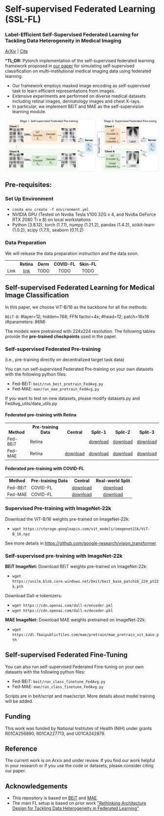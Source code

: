 Self-supervised Federated Learning (SSL-FL)
===========
### Label-Efficient Self-Supervised Federated Learning for Tackling Data Heterogeneity in Medical Imaging 

[ArXiv]() | [Cite](#reference)

***TL;DR:** Pytorch implementation of the self-supervised federated learning framework proposed in [our paper]() for simulating self-supervised classification on multi-institutional medical imaging data using federated learning.

- Our framework employs masked image encoding as self-supervised task to learn efficient representations from images.
- Extensive experiments are performed on diverse medical datasets including retinal images, dermatology images and chest X-rays.
- In particular, we implement BEiT and MAE as the self-supervision learning module.

<!-- [<img src="figure1.png" width="300px" align="left" />] -->
<img src="figure2.png" width="800px" align="center" />

## Pre-requisites:
### Set Up Environment
* ```conda env create -f environment.yml```
* NVIDIA GPU (Tested on Nvidia Tesla V100 32G x 4, and Nvidia GeForce RTX 2080 Ti x 8) on local workstations
* Python (3.8.12), torch (1.7.1), numpy (1.21.2), pandas (1.4.2), scikit-learn (1.0.2), scipy (1.7.1), seaborn (0.11.2)
<!--* then ```pip install torch===1.7.1+cu110 torchvision===0.8.2+cu110 torchaudio===0.7.2 -f https://download.pytorch.org/whl/torch_stable.html```-->

### Data Preparation
We will release the data preparation instruction and the data soon.
<table><tbody>
<!-- START TABLE -->
<!-- TABLE HEADER -->
<th valign="bottom"></th>
<th valign="bottom">Retina</th>
<th valign="bottom">Derm</th>
<th valign="bottom">COVID-FL</th>
<th valign="bottom">Skin-FL</th>
<!-- TABLE BODY -->
<tr><td align="left">Link</td>
<td align="center"><a href="https://drive.google.com/file/d/1BsOWjvBXktsHnKjNRol-PGF6HrYDyyrL/view?usp=sharing">link</a></td>
<td align="center">TODO</td>
<td align="center">TODO</td>
<td align="center">TODO</td>
</tr>
</tbody></table>

<!-- ### Download gdrive for file uploading (optional)
Step1: ```wget https://github.com/prasmussen/gdrive/releases/download/2.1.1/gdrive_2.1.1_linux_386.tar.gz```

Step2: ```tar -xvf gdrive_2.1.1_linux_386.tar.gz```

Step3: ```./gdrive about```

Step4: ```./gdrive upload /home/documents/file_name.zip```

Step5: ```./gdrive list``` -->

## Self-supervised Federated Learning for Medical Image Classification

In this paper, we choose ViT-B/16 as the backbone for all the methods:

`BEiT-B`: #layer=12; hidden=768; FFN factor=4x; #head=12; patch=16x16 (#parameters: 86M)

The models were pretrained with 224x224 resolution. The following tables provide the **pre-trained checkpoints** used in the paper.

### Self-supervised Federated Pre-training
(i.e., pre-training directly on decentralized target task data)

You can run self-supervised Federated Pre-training on your own datasets with the following python files: 
- Fed-BEiT: ```beit/run_beit_pretrain_FedAvg.py```
- Fed-MAE: ```mae/run_mae_pretrain_FedAvg.py```

If you want to test on new datasets, please modify datasets.py and FedAvg_utils/data_utils.py

#### Federated pre-training with Retina
<table><tbody>
<!-- START TABLE -->
<!-- TABLE HEADER -->
<th valign="bottom">Method</th>
<th valign="bottom">Pre-training Data</th>
<th valign="bottom">Central</th>
<th valign="bottom">Split-1</th>
<th valign="bottom">Split-2</th>
<th valign="bottom">Split-3</th>
<!-- TABLE BODY -->
<tr>
<td align="left">Fed-BEiT</td>
<td align="left">Retina</td>
<td align="center"></td>
<td align="center"><a href="https://drive.google.com/file/d/1cMRtumZUm9Ftt8AssuKSUoxACkCEmaAg/view?usp=sharing">download</a></td>
<td align="center"><a href="https://drive.google.com/file/d/1x_xdQDHFjEpwCq4AyMflHW8QITP3tvN5/view?usp=sharing">download</a></td>
<td align="center"><a href="https://drive.google.com/file/d/1TPgoyqYK2ZBn4GmOdXX5AlDe8CrgWpx-/view?usp=sharing">download</a></td>
</tr>
<tr>
<td align="left">Fed-MAE</td>
<td align="left">Retina</td>
<td align="center"><a href="https://drive.google.com/file/d/1Sih-9HPISfaR48DplmbvYmtv_xh2V8RJ/view?usp=sharing">download</a></td>
<td align="center"><a href="https://drive.google.com/file/d/18cG2rrweNKc8LS5LBTcUAt9A4om3YWGz/view?usp=sharing">download</a></td>
<td align="center"><a href="https://drive.google.com/file/d/1Rdfm_o5CFWucLKckiOYbBr9UfEfcPaOu/view?usp=sharing">download</a></td>
<td align="center"><a href="https://drive.google.com/file/d/1StZmgbxP0VWNane3K0R8jb8sVm2Xm3H4/view?usp=sharing">download</a></td>
</tr>
</tbody></table>

#### Federated pre-training with COVID-FL
<table><tbody>
<!-- START TABLE -->
<!-- TABLE HEADER -->
<th valign="bottom">Method</th>
<th valign="bottom">Pre-training Data</th>
<th valign="bottom">Central</th>
<th valign="bottom">Real-world Split</th>
<!-- TABLE BODY -->
<tr>
<td align="left">Fed-BEiT</td>
<td align="left">COVID-FL</td>
<td align="center"><a href="https://drive.google.com/file/d/1WI9TnIudIUmIfC6t3OyjPSR0T0LVlg7G/view?usp=sharing">download</a></td>
<td align="center"><a href="https://drive.google.com/file/d/1B7fcORHeUB2rKTUu0vlTXqrcOc-XVub-/view?usp=sharing">download</a></td>
</tr>
<tr>
<td align="left">Fed-MAE</td>
<td align="left">COVID-FL</td>
<td align="center"><a href="https://drive.google.com/file/d/1Ma55OepDzjcGHRYHVg4GahCxH9OY16gm/view?usp=sharing">download</a></td>
<td align="center"><a href="https://drive.google.com/file/d/16FIte4hkp5I9MUztEcgmAA2F02_2Zr1S/view?usp=sharing">download</a></td>
</tr>
</tbody></table>

### Supervised Pre-training with ImageNet-22k
Download the ViT-B/16 weights pre-trained on ImageNet-22k:
- ```wget https://storage.googleapis.com/vit_models/imagenet21k/ViT-B_16.npz```

See more details in https://github.com/google-research/vision_transformer.

### Self-supervised pre-training with ImageNet-22k
**BEiT ImageNet:**
Download BEiT weights pre-trained on ImageNet-22k: 
- ```wget https://unilm.blob.core.windows.net/beit/beit_base_patch16_224_pt22k.pth```

Download Dall-e tokenizers: 
- ```wget https://cdn.openai.com/dall-e/encoder.pkl```
- ```wget https://cdn.openai.com/dall-e/decoder.pkl```

**MAE ImageNet:**
Download MAE weights pretrained on ImageNet-22k:
- ```wget https://dl.fbaipublicfiles.com/mae/pretrain/mae_pretrain_vit_base.pth```

##  Self-supervised Federated Fine-Tuning
You can also run self-supervised Federated Fine-tuning on your own datasets with the following python files: 
- Fed-BEiT: ```beit/run_class_finetune_FedAvg.py```
- Fed-MAE: ```mae/run_class_finetune_FedAvg.py```

Scripts are in beit/script and mae/script. More details about model training will be added.

## Funding
This work was funded by National Institutes of Health (NIH) under grants R01CA256890, R01CA227713, and U01CA242879.

## Reference
The current work is on Arxiv and under review. If you find our work helpful in your research or if you use the code or datasets, please consider citing our paper. 

## Acknowledgements
* This repository is based on [BEiT](https://github.com/microsoft/unilm/tree/master/beit) and [MAE](https://github.com/facebookresearch/mae).
* The main FL setup is based on prior work ["Rethinking Architecture Design for Tackling Data Heterogeneity in Federated Learning"](https://github.com/Liangqiong/ViT-FL-main)
